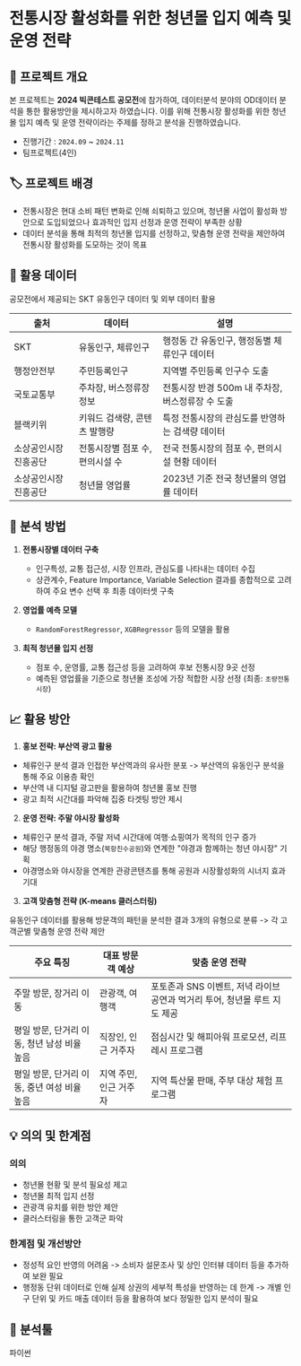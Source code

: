 # 전통시장 활성화를 위한 청년몰 입지 예측 및 운영 전략  

## 📌 프로젝트 개요
본 프로젝트는 **2024 빅콘테스트 공모전**에 참가하여, 데이터분석 분야의 OD데이터 분석을 통한 활용방안을 제시하고자 하였습니다. 이를 위해 전통시장 활성화를 위한 청년몰 입지 예측 및 운영 전략이라는 주제를 정하고 분석을 진행하였습니다.

- 진행기간 : `2024.09` ~ `2024.11` 
- 팀프로젝트(4인)

## 🏷️ 프로젝트 배경
- 전통시장은 현대 소비 패턴 변화로 인해 쇠퇴하고 있으며, 청년몰 사업이 활성화 방안으로 도입되었으나 효과적인 입지 선정과 운영 전략이 부족한 상황
- 데이터 분석을 통해 최적의 청년몰 입지를 선정하고, 맞춤형 운영 전략을 제안하여 전통시장 활성화를 도모하는 것이 목표

## 📂 활용 데이터
공모전에서 제공되는 SKT 유동인구 데이터 및 외부 데이터 활용

| 출처 | 데이터 | 설명 |
|------|--------|------|
| SKT | 유동인구, 체류인구 | 행정동 간 유동인구, 행정동별 체류인구 데이터 |
| 행정안전부 | 주민등록인구 | 지역별 주민등록 인구수 도출 |
| 국토교통부 | 주차장, 버스정류장 정보 | 전통시장 반경 500m 내 주차장, 버스정류장 수 도출 |
| 블랙키위 | 키워드 검색량, 콘텐츠 발행량 | 특정 전통시장의 관심도를 반영하는 검색량 데이터 |
| 소상공인시장진흥공단 | 전통시장별 점포 수, 편의시설 수 | 전국 전통시장의 점포 수, 편의시설 현황 데이터 |
| 소상공인시장진흥공단 | 청년몰 영업률 | 2023년 기준 전국 청년몰의 영업률 데이터 |


## 🔎 분석 방법
1. **전통시장별 데이터 구축**  
   - 인구특성, 교통 접근성, 시장 인프라, 관심도를 나타내는 데이터 수집
   - 상관계수, Feature Importance, Variable Selection 결과를 종합적으로 고려하여 주요 변수 선택 후 최종 데이터셋 구축
   
2. **영업률 예측 모델**  
   - `RandomForestRegressor`, `XGBRegressor` 등의 모델을 활용
         
3. **최적 청년몰 입지 선정**
   - 점포 수, 운영률, 교통 접근성 등을 고려하여 후보 전통시장 9곳 선정 
   - 예측된 영업률을 기준으로 청년몰 조성에 가장 적합한 시장 선정 (최종: `초량전통시장`)
 
## 📈 활용 방안 
1. **홍보 전략: 부산역 광고 활용**
- 체류인구 분석 결과 인접한 부산역과의 유사한 분포 -> 부산역의 유동인구 분석을 통해 주요 이용층 확인  
- 부산역 내 디지털 광고판을 활용하여 청년몰 홍보 진행  
- 광고 최적 시간대를 파악해 집중 타겟팅 방안 제시  

2. **운영 전략: 주말 야시장 활성화**
- 체류인구 분석 결과, 주말 저녁 시간대에 여행·쇼핑여가 목적의 인구 증가
- 해당 행정동의 야경 명소(`북항친수공원`)와 연계한 "야경과 함께하는 청년 야시장" 기획  
- 야경명소와 야시장을 연계한 관광콘텐츠를 통해 공원과 시장활성화의 시너지 효과 기대

3. **고객 맞춤형 전략 (K-means 클러스터링)**
   
유동인구 데이터를 활용해 방문객의 패턴을 분석한 결과 3개의 유형으로 분류 -> 각 고객군별 맞춤형 운영 전략 제안

  | 주요 특징 | 대표 방문객 예상 | 맞춤 운영 전략 |
  |----------------|----------------|------------------|
  | 주말 방문, 장거리 이동 | 관광객, 여행객 | 포토존과 SNS 이벤트, 저녁 라이브 공연과 먹거리 투어, 청년몰 루트 지도 제공 |
  | 평일 방문, 단거리 이동, 청년 남성 비율 높음 | 직장인, 인근 거주자 | 점심시간 및 해피아워 프로모션, 리프레시 프로그램 |
  | 평일 방문, 단거리 이동, 중년 여성 비율 높음 | 지역 주민, 인근 거주자 | 지역 특산물 판매, 주부 대상 체험 프로그램 |

## 💡 의의 및 한계점 
### 의의
- 청년몰 현황 및 분석 필요성 제고 
- 청년몰 최적 입지 선정
- 관광객 유치를 위한 방안 제안
- 클러스터링을 통한 고객군 파악
### 한계점 및 개선방안
- 정성적 요인 반영의 어려움 -> 소비자 설문조사 및 상인 인터뷰 데이터 등을 추가하여 보완 필요
- 행정동 단위 데이터로 인해 실제 상권의 세부적 특성을 반영하는 데 한계 -> 개별 인구 단위 및 카드 매출 데이터 등을 활용하여 보다 정밀한 입지 분석이 필요  

## 🔧 분석툴
파이썬
